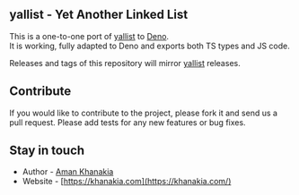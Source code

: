 ## yallist - Yet Another Linked List

This is a one-to-one port of [yallist](https://github.com/isaacs/yallist) to [Deno](https://deno.land/).  
It is working, fully adapted to Deno and exports both TS types and JS code.


Releases and tags of this repository will mirror [yallist](https://github.com/isaacs/yallist) releases.


## Contribute

If you would like to contribute to the project, please fork it and send us a pull request.  Please add tests
for any new features or bug fixes.

## Stay in touch

* Author - [Aman Khanakia](https://twitter.com/mrkhanakia)
* Website - [https://khanakia.com](https://khanakia.com/)